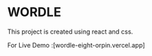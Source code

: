 # WORDLE

This project is created using react and css.

For Live Demo :[wordle-eight-orpin.vercel.app]
